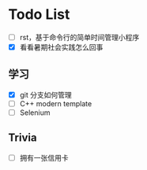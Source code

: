 # Todo List

- [ ] rst，基于命令行的简单时间管理小程序
- [x] 看看暑期社会实践怎么回事

## 学习

- [x] git 分支如何管理
- [ ] C++ modern template
- [ ] Selenium

## Trivia

- [ ] 拥有一张信用卡

